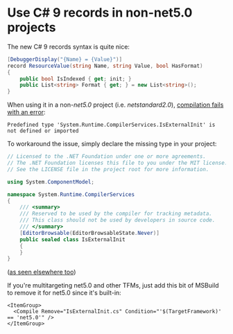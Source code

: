 # Use C\# 9 records in non-net5.0 projects

The new C\# 9 records syntax is quite nice:

```csharp
[DebuggerDisplay("{Name} = {Value}")]
record ResourceValue(string Name, string Value, bool HasFormat)
{
    public bool IsIndexed { get; init; }
    public List<string> Format { get; } = new List<string>();
}
```

When using it in a non-_net5.0_ project \(i.e. _netstandard2.0_\), [compilation fails with an error](https://github.com/dotnet/roslyn/issues/45510):

```text
Predefined type 'System.Runtime.CompilerServices.IsExternalInit' is not defined or imported
```

To workaround the issue, simply declare the missing type in your project:

```csharp
// Licensed to the .NET Foundation under one or more agreements.
// The .NET Foundation licenses this file to you under the MIT license.
// See the LICENSE file in the project root for more information.

using System.ComponentModel;

namespace System.Runtime.CompilerServices
{
    /// <summary>
    /// Reserved to be used by the compiler for tracking metadata.
    /// This class should not be used by developers in source code.
    /// </summary>
    [EditorBrowsable(EditorBrowsableState.Never)]
    public sealed class IsExternalInit
    {
    }
}
```

\([as seen elsewhere too](https://github.com/dotnet/runtime/blob/master/src/libraries/System.Text.Json/tests/Serialization/IsExternalInit.cs)\)

If you're multitargeting net5.0 and other TFMs, just add this bit of MSBuild to remove it for net5.0 since it's built-in:

```markup
<ItemGroup>
  <Compile Remove="IsExternalInit.cs" Condition="'$(TargetFramework)' == 'net5.0'" />
</ItemGroup>
```


